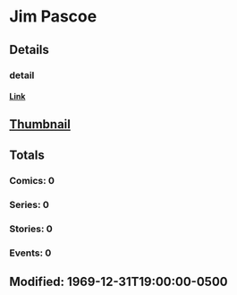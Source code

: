 # Jim  Pascoe 
## Details
### detail
#### [Link](http://marvel.com/comics/creators/12553/jim_pascoe?utm_campaign=apiRef&utm_source=225578a89fc76f3d20fbffda5d17a88d)
## [Thumbnail](http://i.annihil.us/u/prod/marvel/i/mg/b/40/image_not_available.jpg)
## Totals
### Comics: 0
### Series: 0
### Stories: 0
### Events: 0
## Modified: 1969-12-31T19:00:00-0500